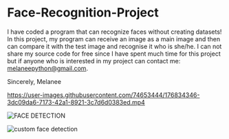 # Face-Recognition-Project
I have coded a program that can recognize faces without creating datasets!
In this project, my program can receive an image as a main image and then can compare it with the test image and recognise it who is she/he.
I can not share my source code for free since I have spent much time for this project but if anyone who is interested in my project can contact me:
melaneepython@gmail.com.  


Sincerely, Melanee


https://user-images.githubusercontent.com/74653444/176834346-3dc09da6-7173-42a1-8921-3c7d6d0383ed.mp4



![FACE DETECTION](https://github.com/Melanee-Melanee/my-face-detection/blob/main/melanee.png)



![custom face detection](https://github.com/user-attachments/assets/f755b8a3-43f0-4ce2-95d0-a73e75582077)



